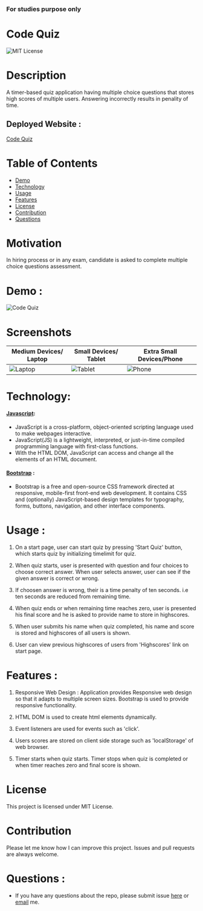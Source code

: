 ### For studies purpose only

# Code Quiz
![MIT License](https://img.shields.io/badge/license-MIT-green)

# Description 

A timer-based quiz application having multiple choice questions that stores high scores of multiple users. Answering incorrectly results in penality of time.

## Deployed Website : 
[Code Quiz](https://gaurikhandke.github.io/Gauri-code-quiz/)

# Table of Contents
* [Demo](#demo)
* [Technology](#technology)
* [Usage](#usage)
* [Features](#features)
* [License](#license)
* [Contribution](#contribution)
* [Questions](#questions)

# Motivation

In hiring process or in any exam, candidate is asked to complete multiple choice questions assessment.

# Demo : 

![Code Quiz](images/CodeQuiz.gif)

# Screenshots

|Medium Devices/ Laptop|Small Devices/ Tablet|Extra Small Devices/Phone
|--|--|--
|![Laptop](images/CodeQuiz.png)|![Tablet](images/Tablet-ipad.png)|![Phone](images/Mobile_iphone.png)

# Technology: 

#### [Javascript](https://developer.mozilla.org/en-US/docs/Web/JavaScript): 
* JavaScript is a cross-platform, object-oriented scripting language used to make webpages interactive.
* JavaScript(JS) is a lightweight, interpreted, or just-in-time compiled programming language with first-class functions. 
* With the HTML DOM, JavaScript can access and change all the elements of an HTML document.

#### [Bootstrap](https://getbootstrap.com/) : 

* Bootstrap is a free and open-source CSS framework directed at responsive, mobile-first front-end web development. It contains CSS and (optionally) JavaScript-based design templates for typography, forms, buttons, navigation, and other interface components.

# Usage : 

1. On a start page, user can start quiz by pressing 'Start Quiz' button, which starts quiz by initializing timelimit for quiz.

2. When quiz starts, user is presented with question and four choices to choose correct answer. When user selects answer, user can see if the given answer is correct or wrong.

3. If choosen answer is wrong, their is a time penalty of ten seconds. i.e ten seconds are reduced from remaining time.

4. When quiz ends or when remaining time reaches zero, user is presented his final score and he is asked to provide name to store in highscores.

5. When user submits his name when quiz completed, his name and score is stored and highscores of all users is shown.

6. User can view previous highscores of users from 'Highscores' link on start page.
 

# Features : 

1. Responsive Web Design : Application provides Responsive web design so that it adapts to multiple screen sizes. Bootstrap is used to provide responsive functionality.

2. HTML DOM is used to create html elements dynamically.

3. Event listeners are used for events such as 'click'.

4. Users scores are stored on client side storage such as 'localStorage' of web browser.

5. Timer starts when quiz starts. Timer stops when quiz is completed or when timer reaches zero and final score is shown.

# License

This project is licensed under MIT License.

# Contribution

Please let me know how I can improve this project. Issues and pull requests are always welcome.

# Questions :
* If you have any questions about the repo, please submit issue [here](https://github.com/GauriKhandke/Gauri-code-quiz/issues/new) or [email](mailto:khandkegauri@gmail.com) me.
